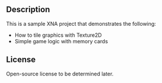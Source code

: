 ## Description

This is a sample XNA project that demonstrates the following:

* How to tile graphics with Texture2D
* Simple game logic with memory cards

## License

Open-source license to be determined later.